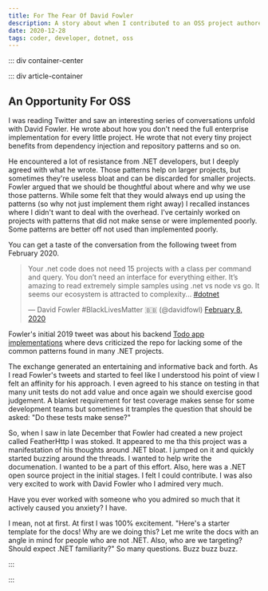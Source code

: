 ```yaml
---
title: For The Fear Of David Fowler
description: A story about when I contributed to an OSS project authored by David Fowler.
date: 2020-12-28
tags: coder, developer, dotnet, oss
---
```


<page-header title="For The Fear Of David Fowler"></page-header>

::: div container-center

::: div article-container

<picture-wrapper :legacy="false" file-name="heroes/career-guy-up-the-steps_f1sjta" alt-text="A suit clad person climbing steps with a case in hand." classes="hero-height-128"></picture-wrapper>

## An Opportunity For OSS

I was reading Twitter and saw an interesting series of conversations unfold with David Fowler. He wrote about how you don't need the full enterprise implementation for every little project. He wrote that not every tiny project benefits from dependency injection and repository patterns and so on. 

He encountered a lot of resistance from .NET developers, but I deeply agreed with what he wrote. Those patterns help on larger projects, but sometimes they're useless bloat and can be discarded for smaller projects. Fowler argued that we should be thoughtful about where and why we use those patterns. While some felt that they would always end up using the patterns (so why not just implement them right away) I recalled instances where I didn't want to deal with the overhead. I've certainly worked on projects with patterns that did not make sense or were implemented poorly. Some patterns are better off not used than implemented poorly.

You can get a taste of the conversation from the following tweet from February 2020. 

<div class="flex justify-center">
<no-ssr>
    <blockquote class="twitter-tweet">
        <p lang="en" dir="ltr">Your .net code does not need 15 projects with a class per command and query. You don’t need an interface for everything either. It’s amazing to read extremely simple samples using .net vs node vs go. It seems our ecosystem is attracted to complexity... 
            <a href="https://twitter.com/hashtag/dotnet?src=hash&amp;ref_src=twsrc%5Etfw">#dotnet</a>
        </p>&mdash; David Fowler #BlackLivesMatter 🇧🇧 (@davidfowl) <a href="https://twitter.com/davidfowl/status/1225996008544460800?ref_src=twsrc%5Etfw">February 8, 2020</a>
    </blockquote> 
    <script async src="https://platform.twitter.com/widgets.js" charset="utf-8"></script> 
</no-ssr>
</div>

Fowler's initial 2019 tweet was about his backend [Todo app implementations](https://github.com/davidfowl/Todos) where devs criticized the repo for lacking some of the common patterns found in many .NET projects.

The exchange generated an entertaining and informative back and forth. As I read Fowler's tweets and started to feel like I understood his point of view I felt an affinity for his approach. I even agreed to his stance on testing in that many unit tests do not add value and once again we should exercise good judgement. A blanket requirement for test coverage makes sense for some development teams but sometimes it tramples the question that should be asked: "Do these tests make sense?"

So, when I saw in late December that Fowler had created a new project called FeatherHttp I was stoked. It appeared to me tha this project was a manifestation of his thoughts around .NET bloat. I jumped on it and quickly started buzzing around the threads. I wanted to help write the documenation. I wanted to be a part of this effort. Also, here was a .NET open source project in the initial stages. I felt I could contribute. I was also very excited to work with David Fowler who I admired very much.

Have you ever worked with someone who you admired so much that it actively caused you anxiety? I have.

I mean, not at first. At first I was 100% excitement. "Here's a starter template for the docs! Why are we doing this? Let me write the docs with an angle in mind for people who are not .NET. Also, who are we targeting? Should expect .NET familiarity?" So many questions. Buzz buzz buzz.



:::

:::